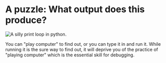 # A puzzle: What output does this produce?

![A silly print loop in
python.](14_a_puzzle.py.png)

You can "play computer" to find out, or you can type it in and run it. While
running it is the sure way to find out, it will deprive you of the
practice of "playing computer" which is the essential skill for
debugging.
